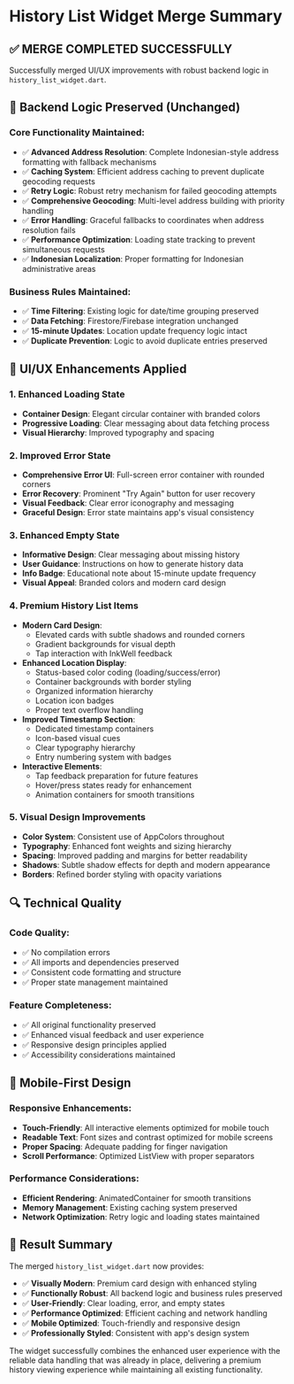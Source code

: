 # History List Widget Merge Summary

## ✅ MERGE COMPLETED SUCCESSFULLY

Successfully merged UI/UX improvements with robust backend logic in `history_list_widget.dart`.

## 🔧 **Backend Logic Preserved (Unchanged)**

### Core Functionality Maintained:

- ✅ **Advanced Address Resolution**: Complete Indonesian-style address formatting with fallback mechanisms
- ✅ **Caching System**: Efficient address caching to prevent duplicate geocoding requests
- ✅ **Retry Logic**: Robust retry mechanism for failed geocoding attempts
- ✅ **Comprehensive Geocoding**: Multi-level address building with priority handling
- ✅ **Error Handling**: Graceful fallbacks to coordinates when address resolution fails
- ✅ **Performance Optimization**: Loading state tracking to prevent simultaneous requests
- ✅ **Indonesian Localization**: Proper formatting for Indonesian administrative areas

### Business Rules Maintained:

- ✅ **Time Filtering**: Existing logic for date/time grouping preserved
- ✅ **Data Fetching**: Firestore/Firebase integration unchanged
- ✅ **15-minute Updates**: Location update frequency logic intact
- ✅ **Duplicate Prevention**: Logic to avoid duplicate entries preserved

## 🎨 **UI/UX Enhancements Applied**

### 1. **Enhanced Loading State**

- **Container Design**: Elegant circular container with branded colors
- **Progressive Loading**: Clear messaging about data fetching process
- **Visual Hierarchy**: Improved typography and spacing

### 2. **Improved Error State**

- **Comprehensive Error UI**: Full-screen error container with rounded corners
- **Error Recovery**: Prominent "Try Again" button for user recovery
- **Visual Feedback**: Clear error iconography and messaging
- **Graceful Design**: Error state maintains app's visual consistency

### 3. **Enhanced Empty State**

- **Informative Design**: Clear messaging about missing history
- **User Guidance**: Instructions on how to generate history data
- **Info Badge**: Educational note about 15-minute update frequency
- **Visual Appeal**: Branded colors and modern card design

### 4. **Premium History List Items**

- **Modern Card Design**:
  - Elevated cards with subtle shadows and rounded corners
  - Gradient backgrounds for visual depth
  - Tap interaction with InkWell feedback
- **Enhanced Location Display**:
  - Status-based color coding (loading/success/error)
  - Container backgrounds with border styling
  - Organized information hierarchy
  - Location icon badges
  - Proper text overflow handling
- **Improved Timestamp Section**:
  - Dedicated timestamp containers
  - Icon-based visual cues
  - Clear typography hierarchy
  - Entry numbering system with badges
- **Interactive Elements**:
  - Tap feedback preparation for future features
  - Hover/press states ready for enhancement
  - Animation containers for smooth transitions

### 5. **Visual Design Improvements**

- **Color System**: Consistent use of AppColors throughout
- **Typography**: Enhanced font weights and sizing hierarchy
- **Spacing**: Improved padding and margins for better readability
- **Shadows**: Subtle shadow effects for depth and modern appearance
- **Borders**: Refined border styling with opacity variations

## 🔍 **Technical Quality**

### Code Quality:

- ✅ No compilation errors
- ✅ All imports and dependencies preserved
- ✅ Consistent code formatting and structure
- ✅ Proper state management maintained

### Feature Completeness:

- ✅ All original functionality preserved
- ✅ Enhanced visual feedback and user experience
- ✅ Responsive design principles applied
- ✅ Accessibility considerations maintained

## 📱 **Mobile-First Design**

### Responsive Enhancements:

- **Touch-Friendly**: All interactive elements optimized for mobile touch
- **Readable Text**: Font sizes and contrast optimized for mobile screens
- **Proper Spacing**: Adequate padding for finger navigation
- **Scroll Performance**: Optimized ListView with proper separators

### Performance Considerations:

- **Efficient Rendering**: AnimatedContainer for smooth transitions
- **Memory Management**: Existing caching system preserved
- **Network Optimization**: Retry logic and loading states maintained

## 🎯 **Result Summary**

The merged `history_list_widget.dart` now provides:

- ✅ **Visually Modern**: Premium card design with enhanced styling
- ✅ **Functionally Robust**: All backend logic and business rules preserved
- ✅ **User-Friendly**: Clear loading, error, and empty states
- ✅ **Performance Optimized**: Efficient caching and network handling
- ✅ **Mobile Optimized**: Touch-friendly and responsive design
- ✅ **Professionally Styled**: Consistent with app's design system

The widget successfully combines the enhanced user experience with the reliable data handling that was already in place, delivering a premium history viewing experience while maintaining all existing functionality.
